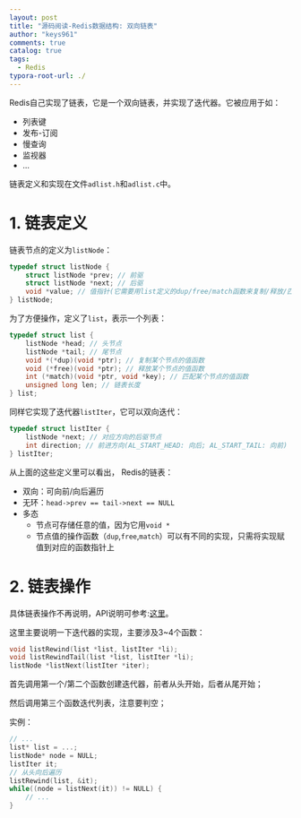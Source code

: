 ```yaml
---
layout: post
title: "源码阅读-Redis数据结构: 双向链表"
author: "keys961"
comments: true
catalog: true
tags:
  - Redis
typora-root-url: ./
---
```


Redis自己实现了链表，它是一个双向链表，并实现了迭代器。它被应用于如：

- 列表键
- 发布-订阅
- 慢查询
- 监视器
- ...

链表定义和实现在文件`adlist.h`和`adlist.c`中。

# 1. 链表定义

链表节点的定义为`listNode`：

~~~c
typedef struct listNode {
    struct listNode *prev; // 前驱
    struct listNode *next; // 后驱
    void *value; // 值指针(它需要用list定义的dup/free/match函数来复制/释放/匹配)
} listNode;
~~~

为了方便操作，定义了`list`，表示一个列表：

~~~c
typedef struct list {
    listNode *head; // 头节点
    listNode *tail; // 尾节点
    void *(*dup)(void *ptr); // 复制某个节点的值函数
    void (*free)(void *ptr); // 释放某个节点的值函数
    int (*match)(void *ptr, void *key); // 匹配某个节点的值函数
    unsigned long len; // 链表长度
} list;
~~~

同样它实现了迭代器`listIter`，它可以双向迭代：

~~~c
typedef struct listIter {
    listNode *next; // 对应方向的后驱节点
    int direction; // 前进方向(AL_START_HEAD: 向后; AL_START_TAIL: 向前)
} listIter;
~~~

从上面的这些定义里可以看出， Redis的链表：

- 双向：可向前/向后遍历
- 无环：`head->prev == tail->next == NULL`
- 多态
  - 节点可存储任意的值，因为它用`void *`
  - 节点值的操作函数（`dup`,`free`,`match`）可以有不同的实现，只需将实现赋值到对应的函数指针上

# 2. 链表操作

具体链表操作不再说明，API说明可参考:[这里](<https://redisbook.com/preview/adlist/api.html>)。

这里主要说明一下迭代器的实现，主要涉及3~4个函数：

~~~c
void listRewind(list *list, listIter *li);
void listRewindTail(list *list, listIter *li);
listNode *listNext(listIter *iter);
~~~

首先调用第一个/第二个函数创建迭代器，前者从头开始，后者从尾开始；

然后调用第三个函数迭代列表，注意要判空；

实例：

~~~c
// ...
list* list = ...;
listNode* node = NULL;
listIter it;
// 从头向后遍历
listRewind(list, &it);
while((node = listNext(it)) != NULL) {
    // ...
}
~~~

